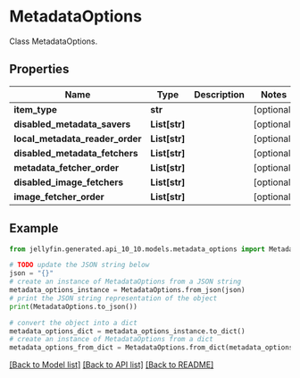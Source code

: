 # MetadataOptions

Class MetadataOptions.

## Properties

Name | Type | Description | Notes
------------ | ------------- | ------------- | -------------
**item_type** | **str** |  | [optional] 
**disabled_metadata_savers** | **List[str]** |  | [optional] 
**local_metadata_reader_order** | **List[str]** |  | [optional] 
**disabled_metadata_fetchers** | **List[str]** |  | [optional] 
**metadata_fetcher_order** | **List[str]** |  | [optional] 
**disabled_image_fetchers** | **List[str]** |  | [optional] 
**image_fetcher_order** | **List[str]** |  | [optional] 

## Example

```python
from jellyfin.generated.api_10_10.models.metadata_options import MetadataOptions

# TODO update the JSON string below
json = "{}"
# create an instance of MetadataOptions from a JSON string
metadata_options_instance = MetadataOptions.from_json(json)
# print the JSON string representation of the object
print(MetadataOptions.to_json())

# convert the object into a dict
metadata_options_dict = metadata_options_instance.to_dict()
# create an instance of MetadataOptions from a dict
metadata_options_from_dict = MetadataOptions.from_dict(metadata_options_dict)
```
[[Back to Model list]](README.md#documentation-for-models) [[Back to API list]](README.md#documentation-for-api-endpoints) [[Back to README]](README.md)


